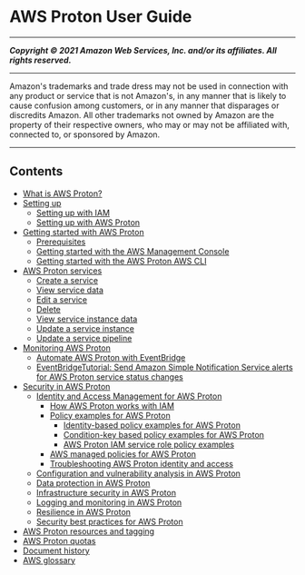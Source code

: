 # AWS Proton User Guide

-----
*****Copyright &copy; 2021 Amazon Web Services, Inc. and/or its affiliates. All rights reserved.*****

-----
Amazon's trademarks and trade dress may not be used in 
     connection with any product or service that is not Amazon's, 
     in any manner that is likely to cause confusion among customers, 
     or in any manner that disparages or discredits Amazon. All other 
     trademarks not owned by Amazon are the property of their respective
     owners, who may or may not be affiliated with, connected to, or 
     sponsored by Amazon.

-----
## Contents
+ [What is AWS Proton?](Welcome.md)
+ [Setting up](ug-setting-up.md)
   + [Setting up with IAM](getting-setup-iam.md)
   + [Setting up with AWS Proton](proton-setup.md)
+ [Getting started with AWS Proton](ug-getting-started.md)
   + [Prerequisites](getting-started-prerequisites.md)
   + [Getting started with the AWS Management Console](ug-get-started-console.md)
   + [Getting started with the AWS Proton AWS CLI](ug-getting-started-cli.md)
+ [AWS Proton services](ug-service.md)
   + [Create a service](ug-svc-create.md)
   + [View service data](ug-svc-view.md)
   + [Edit a service](ug-svc-update.md)
   + [Delete](ug-svc-delete.md)
   + [View service instance data](ag-svc-instance-view.md)
   + [Update a service instance](ag-svc-instance-update.md)
   + [Update a service pipeline](ag-svc-pipeline-update.md)
+ [Monitoring AWS Proton](monitoring.md)
   + [Automate AWS Proton with EventBridge](event-bridge.md)
   + [EventBridgeTutorial: Send Amazon Simple Notification Service alerts for AWS Proton service status changes](event-tutorial-sns.md)
+ [Security in AWS Proton](ug-security.md)
   + [Identity and Access Management for AWS Proton](security-iam.md)
      + [How AWS Proton works with IAM](security_iam_service-with-iam.md)
      + [Policy examples for AWS Proton](security_iam_policy-examples.md)
         + [Identity-based policy examples for AWS Proton](security_iam_id-based-policy-examples.md)
         + [Condition-key based policy examples for AWS Proton](security_iam_condition-key-based-policy-examples.md)
         + [AWS Proton IAM service role policy examples](security_iam_service-role-policy-examples.md)
      + [AWS managed policies for AWS Proton](security-iam-awsmanpol.md)
      + [Troubleshooting AWS Proton identity and access](security_iam_troubleshoot.md)
   + [Configuration and vulnerability analysis in AWS Proton](vulnerability-analysis-and-management.md)
   + [Data protection in AWS Proton](data-protection.md)
   + [Infrastructure security in AWS Proton](infrastructure-security.md)
   + [Logging and monitoring in AWS Proton](security-logging-and-monitoring.md)
   + [Resilience in AWS Proton](disaster-recovery-resiliency.md)
   + [Security best practices for AWS Proton](security-best-practices.md)
+ [AWS Proton resources and tagging](resources.md)
+ [AWS Proton quotas](ag-limits.md)
+ [Document history](doc-history.md)
+ [AWS glossary](glossary.md)